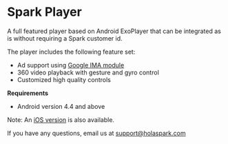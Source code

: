 # Spark Player

A full featured player based on Android ExoPlayer that can be integrated as is without requiring a Spark customer id.

The player includes the following feature set:
- Ad support using [Google IMA module](https://developers.google.com/interactive-media-ads/docs/sdks/android/compatibility)
- 360 video playback with gesture and gyro control
- Customized high quality controls

**Requirements**
- Android version 4.4 and above

Note: An [iOS version](https://github.com/hola/spark_ios_sdk) is also available.

If you have any questions, email us at support@holaspark.com

